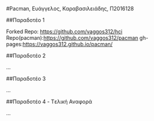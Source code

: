 
#Pacman, Ευάγγελος, Καραβασιλειάδης, Π2016128

##Παραδοτέο 1

Forked Repo: https://github.com/vaggos312/hci Repo(pacman):https://github.com/vaggos312/pacman gh-pages:https://vaggos312.github.io/pacman/

##Παραδοτέο 2

...

##Παραδοτέο 3

...

##Παραδοτέο 4 - Tελική Αναφορά

...
